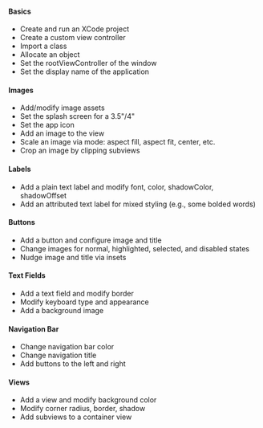 #### Basics

- Create and run an XCode project
- Create a custom view controller
- Import a class
- Allocate an object
- Set the rootViewController of the window
- Set the display name of the application

#### Images

- Add/modify image assets
- Set the splash screen for a 3.5"/4"
- Set the app icon
- Add an image to the view
- Scale an image via mode: aspect fill, aspect fit, center, etc.
- Crop an image by clipping subviews

#### Labels

- Add a plain text label and modify font, color, shadowColor, shadowOffset
- Add an attributed text label for mixed styling (e.g., some bolded words)

#### Buttons

- Add a button and configure image and title
- Change images for normal, highlighted, selected, and disabled states
- Nudge image and title via insets

#### Text Fields

- Add a text field and modify border
- Modify keyboard type and appearance
- Add a background image

#### Navigation Bar

- Change navigation bar color
- Change navigation title
- Add buttons to the left and right

#### Views

- Add a view and modify background color
- Modify corner radius, border, shadow
- Add subviews to a container view
